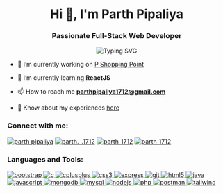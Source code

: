 <h1 align="center">Hi 👋, I'm Parth Pipaliya</h1>
<h3 align="center">Passionate Full-Stack Web Developer</h3>

<p align="center">
  <img src="https://readme-typing-svg.herokuapp.com?font=Roboto&size=25&color=777777&center=true&vCenter=true&lines=👨‍💻+Full-Stack+Web+Developer;🧩+Competitive+Programmer;🍃+Always+Learning+New+Things;" alt="Typing SVG">
</p>

- 🔭 I’m currently working on [P Shopping Point](https://p-shopping-point.onrender.com)

- 🌱 I’m currently learning **ReactJS**

- 📫 How to reach me **parthpipaliya1712@gmail.com**

- 📄 Know about my experiences [here](https://drive.google.com/file/d/1R-Uy95xy3WIGsOILXsNi5IIto9b-mZdQ/view?usp=sharing)

<h3 align="left">Connect with me:</h3>
<p align="left">
  <a href="https://linkedin.com/in/parth pipaliya" target="_blank">
    <img align="center" src="https://img.shields.io/badge/LinkedIn-0A66C2?style=for-the-badge&logo=linkedin&logoColor=white" alt="parth pipaliya"/>
  </a>
  <a href="https://instagram.com/parth._.1712" target="_blank">
    <img align="center" src="https://img.shields.io/badge/Instagram-E4405F?style=for-the-badge&logo=instagram&logoColor=white" alt="parth._.1712"/>
  </a>
  <a href="https://www.codechef.com/users/parth_1712" target="_blank">
    <img align="center" src="https://img.shields.io/badge/Codechef-5B4638?style=for-the-badge&logo=codechef&logoColor=white" alt="parth_1712"/>
  </a>
  <a href="https://www.leetcode.com/parth_1712" target="_blank">
    <img align="center" src="https://img.shields.io/badge/LeetCode-FFA116?style=for-the-badge&logo=leetcode&logoColor=white" alt="parth_1712"/>
  </a>
</p>

<h3 align="left">Languages and Tools:</h3>

<p align="left">
  <a href="https://getbootstrap.com" target="_blank" rel="noreferrer">
    <img src="https://img.shields.io/badge/Bootstrap-563D7C?style=for-the-badge&logo=bootstrap&logoColor=white" alt="bootstrap" class="icon" />
  </a>
  <a href="https://www.cprogramming.com/" target="_blank" rel="noreferrer">
    <img src="https://img.shields.io/badge/C-00599C?style=for-the-badge&logo=c&logoColor=white" alt="c" class="icon" />
  </a>
  <a href="https://www.w3schools.com/cpp/" target="_blank" rel="noreferrer">
    <img src="https://img.shields.io/badge/C++-00599C?style=for-the-badge&logo=cplusplus&logoColor=white" alt="cplusplus" class="icon" />
  </a>
  <a href="https://www.w3schools.com/css/" target="_blank" rel="noreferrer">
    <img src="https://img.shields.io/badge/CSS3-1572B6?style=for-the-badge&logo=css3&logoColor=white" alt="css3" class="icon" />
  </a>
  <a href="https://expressjs.com" target="_blank" rel="noreferrer">
    <img src="https://img.shields.io/badge/Express.js-404D59?style=for-the-badge&logo=express&logoColor=white" alt="express" class="icon" />
  </a>
  <a href="https://git-scm.com/" target="_blank" rel="noreferrer">
    <img src="https://img.shields.io/badge/Git-F05032?style=for-the-badge&logo=git&logoColor=white" alt="git" class="icon" />
  </a>
  <a href="https://www.w3.org/html/" target="_blank" rel="noreferrer">
    <img src="https://img.shields.io/badge/HTML5-E34F26?style=for-the-badge&logo=html5&logoColor=white" alt="html5" class="icon" />
  </a>
  <a href="https://www.java.com" target="_blank" rel="noreferrer">
    <img src="https://img.shields.io/badge/Java-007396?style=for-the-badge&logo=java&logoColor=white" alt="java" class="icon" />
  </a>
  <a href="https://developer.mozilla.org/en-US/docs/Web/JavaScript" target="_blank" rel="noreferrer">
    <img src="https://img.shields.io/badge/JavaScript-F7DF1E?style=for-the-badge&logo=javascript&logoColor=black" alt="javascript" class="icon" />
  </a>
  <a href="https://www.mongodb.com/" target="_blank" rel="noreferrer">
    <img src="https://img.shields.io/badge/MongoDB-4EA94B?style=for-the-badge&logo=mongodb&logoColor=white" alt="mongodb" class="icon" />
  </a>
  <a href="https://www.mysql.com/" target="_blank" rel="noreferrer">
    <img src="https://img.shields.io/badge/MySQL-4479A1?style=for-the-badge&logo=mysql&logoColor=white" alt="mysql" class="icon" />
  </a>
  <a href="https://nodejs.org" target="_blank" rel="noreferrer">
    <img src="https://img.shields.io/badge/Node.js-43853D?style=for-the-badge&logo=node-dot-js&logoColor=white" alt="nodejs" class="icon" />
  </a>
  <a href="https://www.php.net" target="_blank" rel="noreferrer">
    <img src="https://img.shields.io/badge/PHP-777BB4?style=for-the-badge&logo=php&logoColor=white" alt="php" class="icon" />
  </a>
  <a href="https://postman.com" target="_blank" rel="noreferrer">
    <img src="https://img.shields.io/badge/Postman-FF6C37?style=for-the-badge&logo=postman&logoColor=white" alt="postman" class="icon" />
  </a>
  <a href="https://tailwindcss.com/" target="_blank" rel="noreferrer">
    <img src="https://img.shields.io/badge/TailwindCSS-38B2AC?style=for-the-badge&logo=tailwind-css&logoColor=white" alt="tailwind" class="icon" />
  </a>
</p>

